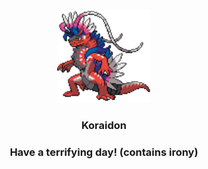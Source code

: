 <p align="center">
    <img src="https://raw.githubusercontent.com/PokeAPI/sprites/master/sprites/pokemon/1007.png" width="150" height="150">
</p>
<h3 align="center"> <b>Koraidon</b></h3>
<h3 align="center">Have a terrifying day! (contains irony)</h3>
